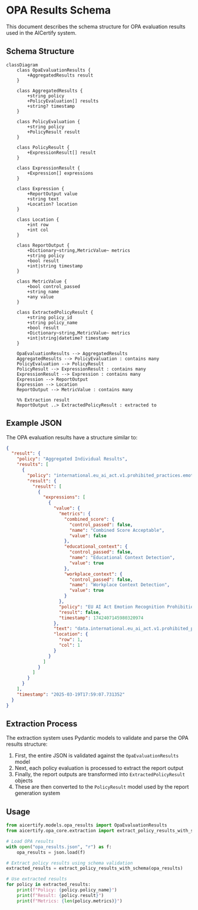 # OPA Results Schema

This document describes the schema structure for OPA evaluation results used in the AICertify system.

## Schema Structure

```mermaid
classDiagram
    class OpaEvaluationResults {
        +AggregatedResults result
    }

    class AggregatedResults {
        +string policy
        +PolicyEvaluation[] results
        +string? timestamp
    }

    class PolicyEvaluation {
        +string policy
        +PolicyResult result
    }

    class PolicyResult {
        +ExpressionResult[] result
    }

    class ExpressionResult {
        +Expression[] expressions
    }

    class Expression {
        +ReportOutput value
        +string text
        +Location? location
    }

    class Location {
        +int row
        +int col
    }

    class ReportOutput {
        +Dictionary~string,MetricValue~ metrics
        +string policy
        +bool result
        +int|string timestamp
    }

    class MetricValue {
        +bool control_passed
        +string name
        +any value
    }

    class ExtractedPolicyResult {
        +string policy_id
        +string policy_name
        +bool result
        +Dictionary~string,MetricValue~ metrics
        +int|string|datetime? timestamp
    }

    OpaEvaluationResults --> AggregatedResults
    AggregatedResults --> PolicyEvaluation : contains many
    PolicyEvaluation --> PolicyResult
    PolicyResult --> ExpressionResult : contains many
    ExpressionResult --> Expression : contains many
    Expression --> ReportOutput
    Expression --> Location
    ReportOutput --> MetricValue : contains many

    %% Extraction result
    ReportOutput ..> ExtractedPolicyResult : extracted to
```

## Example JSON

The OPA evaluation results have a structure similar to:

```json
{
  "result": {
    "policy": "Aggregated Individual Results",
    "results": [
      {
        "policy": "international.eu_ai_act.v1.prohibited_practices.emotion_recognition",
        "result": {
          "result": [
            {
              "expressions": [
                {
                  "value": {
                    "metrics": {
                      "combined_score": {
                        "control_passed": false,
                        "name": "Combined Score Acceptable",
                        "value": false
                      },
                      "educational_context": {
                        "control_passed": false,
                        "name": "Educational Context Detection",
                        "value": true
                      },
                      "workplace_context": {
                        "control_passed": false,
                        "name": "Workplace Context Detection",
                        "value": true
                      }
                    },
                    "policy": "EU AI Act Emotion Recognition Prohibition",
                    "result": false,
                    "timestamp": 1742407145980320974
                  },
                  "text": "data.international.eu_ai_act.v1.prohibited_practices.emotion_recognition.report_output",
                  "location": {
                    "row": 1,
                    "col": 1
                  }
                }
              ]
            }
          ]
        }
      }
    ],
    "timestamp": "2025-03-19T17:59:07.731352"
  }
}
```

## Extraction Process

The extraction system uses Pydantic models to validate and parse the OPA results structure:

1. First, the entire JSON is validated against the `OpaEvaluationResults` model
2. Next, each policy evaluation is processed to extract the report output
3. Finally, the report outputs are transformed into `ExtractedPolicyResult` objects
4. These are then converted to the `PolicyResult` model used by the report generation system

## Usage

```python
from aicertify.models.opa_results import OpaEvaluationResults
from aicertify.opa_core.extraction import extract_policy_results_with_schema

# Load OPA results
with open("opa_results.json", "r") as f:
    opa_results = json.load(f)

# Extract policy results using schema validation
extracted_results = extract_policy_results_with_schema(opa_results)

# Use extracted results
for policy in extracted_results:
    print(f"Policy: {policy.policy_name}")
    print(f"Result: {policy.result}")
    print(f"Metrics: {len(policy.metrics)}")
